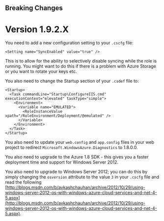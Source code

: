 Breaking Changes
----------------

Version 1.9.2.X
===============

You need to add a new configuration setting to your `.cscfg` file:

    <Setting name="SyncEnabled" value="true" />

This is to allow for the ability to selectively disable syncing while the role is running. You might want to do this if there is a problem with Azure Storage or you want to rotate your keys etc.

You also need to change the Startup section of your `.csdef` file to:

    <Startup>
      <Task commandLine="Startup\ConfigureIIS.cmd" executionContext="elevated" taskType="simple">
        <Environment>
          <Variable name="EMULATED">
            <RoleInstanceValue xpath="/RoleEnvironment/Deployment/@emulated" />
          </Variable>
        </Environment>
      </Task>
    </Startup>

You also need to update your `web.config` and `app.config` files in your web project to redirect `Microsoft.WindowsAzure.Diagnostics` to 1.8.0.0.

You also need to upgrade to the Azure 1.8 SDK - this gives you a faster deployment time and support for Windows Server 2012.

You also need to upgrade to Windows Server 2012; you can do this by simply changing the `osversion` attribute to the value `3` in your `.cscfg` file and read the following [http://blogs.msdn.com/b/avkashchauhan/archive/2012/10/29/using-windows-server-2012-os-with-windows-azure-cloud-services-and-net-4-5.aspx](http://blogs.msdn.com/b/avkashchauhan/archive/2012/10/29/using-windows-server-2012-os-with-windows-azure-cloud-services-and-net-4-5.aspx).
